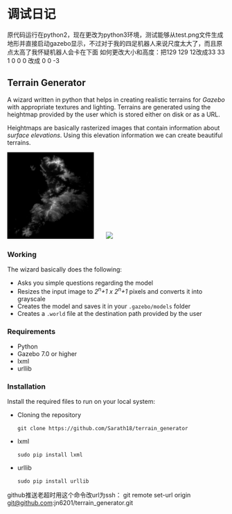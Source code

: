 # 调试日记

原代码运行在python2，现在更改为python3环境，测试能够从test.png文件生成地形并直接启动gazebo显示，不过对于我的四足机器人来说尺度太大了，而且原点太高了我怀疑机器人会卡在下面
如何更改大小和高度：把129 129 12改成33 33 1    0 0 0 改成 0 0 -3

## Terrain Generator

A wizard written in python that helps in creating realistic terrains for *Gazebo* with appropriate textures and lighting.
Terrains are generated using the heightmap provided by the user which is stored either on disk or as a URL.

Heightmaps are basically rasterized images that contain information about *surface elevations*. Using this elevation information we can create beautiful terrains.

<img src="/images/island.png" height=200 width=200>&nbsp;&nbsp;&nbsp;&nbsp;&nbsp;&nbsp;&nbsp;<img src="https://image.ibb.co/gafPCT/terrain.png" height=200>

### Working

The wizard basically does the following:

- Asks you simple questions regarding the model
- Resizes the input image to *2<sup>n</sup>+1 x 2<sup>n</sup>+1* pixels and converts it into grayscale
- Creates the model and saves it in your `.gazebo/models` folder
- Creates a `.world` file at the destination path provided by the user

### Requirements

- Python
- Gazebo 7.0 or higher
- lxml
- urllib

### Installation

Install the required files to run on your local system:

- Cloning the repository

      git clone https://github.com/Sarath18/terrain_generator

- lxml

      sudo pip install lxml

- urllib

      sudo pip install urllib

github推送老超时用这个命令改url为ssh：
git remote set-url origin <git@github.com>:jn6201/terrain_generator.git  
